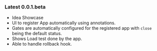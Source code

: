 
### Latest 0.0.1.beta

- Idea Showcase
- UI to register App automatically using annotations.
- Gates are automatically configured for the registered app with `close` being the default status.
- Shows Load test done by the app.
- Able to handle rollback hook.